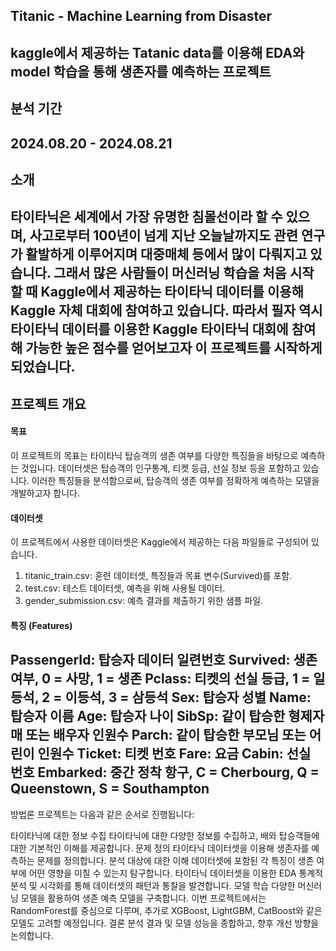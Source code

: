 ## Titanic - Machine Learning from Disaster
kaggle에서 제공하는 Tatanic data를 이용해 EDA와 model 학습을 통해 생존자를 예측하는 프로젝트
---
## 분석 기간
2024.08.20 - 2024.08.21
---


## 소개
타이타닉은 세계에서 가장 유명한 침몰선이라 할 수 있으며, 사고로부터 100년이 넘게 지난 오늘날까지도 관련 연구가 활발하게 이루어지며 대중매체 등에서 많이 다뤄지고 있습니다. 그래서 많은 사람들이 머신러닝 학습을 처음 시작할 때 Kaggle에서 제공하는 타이타닉 데이터를 이용해 Kaggle 자체 대회에 참여하고 있습니다.
따라서 필자 역시 타이타닉 데이터를 이용한 Kaggle 타이타닉 대회에 참여해 가능한 높은 점수를 얻어보고자 이 프로젝트를 시작하게 되었습니다.
---


## 프로젝트 개요
#### 목표
이 프로젝트의 목표는 타이타닉 탑승객의 생존 여부를 다양한 특징들을 바탕으로 예측하는 것입니다. 데이터셋은 탑승객의 인구통계, 티켓 등급, 선실 정보 등을 포함하고 있습니다. 이러한 특징들을 분석함으로써, 탑승객의 생존 여부를 정확하게 예측하는 모델을 개발하고자 합니다.

#### 데이터셋
이 프로젝트에서 사용한 데이터셋은 Kaggle에서 제공하는 다음 파일들로 구성되어 있습니다.
1. titanic_train.csv: 훈련 데이터셋, 특징들과 목표 변수(Survived)를 포함.
2. test.csv: 테스트 데이터셋, 예측을 위해 사용될 데이터.
3. gender_submission.csv: 예측 결과를 제출하기 위한 샘플 파일.

#### 특징 (Features)
PassengerId: 탑승자 데이터 일련번호
Survived: 생존 여부, 0 = 사망, 1 = 생존
Pclass: 티켓의 선실 등급, 1 = 일등석, 2 = 이등석, 3 = 삼등석
Sex: 탑승자 성별
Name: 탑승자 이름
Age: 탑승자 나이
SibSp: 같이 탑승한 형제자매 또는 배우자 인원수
Parch: 같이 탑승한 부모님 또는 어린이 인원수
Ticket: 티켓 번호
Fare: 요금
Cabin: 선실 번호
Embarked: 중간 정착 항구, C = Cherbourg, Q = Queenstown, S = Southampton
---

방법론
프로젝트는 다음과 같은 순서로 진행됩니다:

타이타닉에 대한 정보 수집
타이타닉에 대한 다양한 정보를 수집하고, 배와 탑승객들에 대한 기본적인 이해를 제공합니다.
문제 정의
타이타닉 데이터셋을 이용해 생존자를 예측하는 문제를 정의합니다.
분석 대상에 대한 이해
데이터셋에 포함된 각 특징이 생존 여부에 어떤 영향을 미칠 수 있는지 탐구합니다.
타이타닉 데이터셋을 이용한 EDA
통계적 분석 및 시각화를 통해 데이터셋의 패턴과 통찰을 발견합니다.
모델 학습
다양한 머신러닝 모델을 활용하여 생존 예측 모델을 구축합니다. 이번 프로젝트에서는 RandomForest를 중심으로 다루며, 추가로 XGBoost, LightGBM, CatBoost와 같은 모델도 고려할 예정입니다.
결론
분석 결과 및 모델 성능을 종합하고, 향후 개선 방향을 논의합니다.

